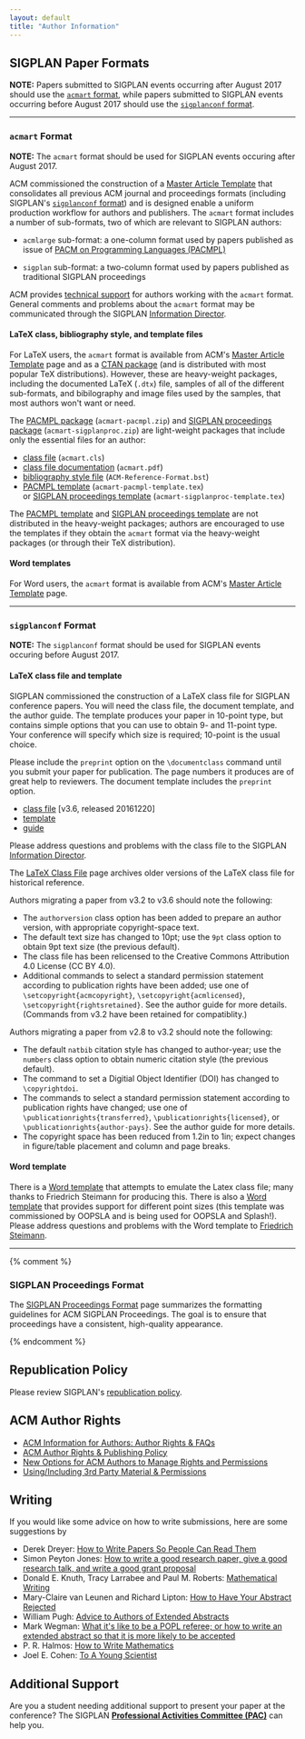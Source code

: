 ```yaml
---
layout: default
title: "Author Information"
---
```


## SIGPLAN Paper Formats

**NOTE:** Papers submitted to SIGPLAN events occurring after August
  2017 should use the [`acmart` format](#acmart-format), while papers
  submitted to SIGPLAN events occurring before August 2017 should use
  the [`sigplanconf` format](#sigplanconf-format).

- - -

### `acmart` Format

**NOTE:** The `acmart` format should be used for SIGPLAN events occuring after August 2017.

ACM commissioned the construction of a [Master Article
Template](http://www.acm.org/publications/proceedings-template) that
consolidates all previous ACM journal and proceedings formats
(including SIGPLAN's [`sigplanconf` format](#sigplanconf-format)) and
is designed enable a uniform production workflow for authors and
publishers.  The `acmart` format includes a number of sub-formats, two
of which are relevant to SIGPLAN authors:

 * `acmlarge` sub-format: a one-column format used by papers published
   as issue of [PACM on Programming Languages
   (PACMPL)](http://pacmpl.acm.org)

 * `sigplan` sub-format: a two-column format used by papers published
   as traditional SIGPLAN proceedings

ACM provides [technical
support](http://www.acm.org/publications/proceedings-template#h-technical-support)
for authors working with the `acmart` format.  General comments and
problems about the `acmart` format may be communicated through the
SIGPLAN [Information
Director](mailto:infodir_sigplan@acm.org?subject=ACM%20acmart%20format).

#### LaTeX class, bibliography style, and template files

For LaTeX users, the `acmart` format is available from ACM's [Master
Article
Template](http://www.acm.org/publications/proceedings-template) page
and as a [CTAN package](http://ctan.org/pkg/acmart) (and is
distributed with most popular TeX distributions).  However, these are
heavy-weight packages, including the documented LaTeX (`.dtx`) file,
samples of all of the different sub-formats, and bibilography and
image files used by the samples, that most authors won't want or need.

The [PACMPL
package](/sites/default/files/acmart/current/acmart-pacmpl.zip)&nbsp;(`acmart-pacmpl.zip`)
and [SIGPLAN proceedings
package](/sites/default/files/acmart/current/acmart-sigplanproc.zip)&nbsp;(`acmart-sigplanproc.zip`)
are light-weight packages that include only the essential files for an
author:

 * [class file](/sites/default/files/acmart/current/acmart.cls) (`acmart.cls`)
 * [class file documentation](/sites/default/files/acmart/current/acmart.pdf) (`acmart.pdf`)
 * [bibliography style file](/sites/default/files/acmart/current/ACM-Reference-Format.bst) (`ACM-Reference-Format.bst`)
 * [PACMPL template](/sites/default/files/acmart/current/acmart-pacmpl-template.tex) (`acmart-pacmpl-template.tex`)  
   or [SIGPLAN proceedings template](/sites/default/files/acmart/current/acmart-sigplanproc-template.tex) (`acmart-sigplanproc-template.tex`)

The [PACMPL
template](/sites/default/files/acmart/current/acmart-pacmpl-template.tex)
and [SIGPLAN proceedings
template](/sites/default/files/acmart/current/acmart-sigplanproc-template.tex)
are not distributed in the heavy-weight packages; authors are
encouraged to use the templates if they obtain the `acmart` format via
the heavy-weight packages (or through their TeX distribution).

#### Word templates

For Word users, the `acmart` format is available from ACM's [Master
Article
Template](http://www.acm.org/publications/proceedings-template) page.

- - -

### `sigplanconf` Format

**NOTE:** The `sigplanconf` format should be used for SIGPLAN events occuring before August 2017.

#### LaTeX class file and template

SIGPLAN commissioned the construction of a LaTeX class file for
SIGPLAN conference papers. You will need the class file, the
document template, and the author guide. The template produces your paper
in 10-point type, but contains simple options that you can use to
obtain 9- and 11-point type. Your conference will specify which
size is required; 10-point is the usual choice.

Please include the `preprint` option on the `\documentclass` command
until you submit your paper for publication. The page numbers it
produces are of great help to reviewers. The document template
includes the `preprint` option.

- [class file](/sites/default/files/sigplanconf.cls) \[v3.6, released 20161220]
- [template](/sites/default/files/sigplanconf-template.tex)
- [guide](/sites/default/files/sigplanconf-guide.pdf)

Please address questions and problems with the class file to the SIGPLAN [Information
Director](mailto:infodir_sigplan@acm.org?subject=SIGPLAN%20LaTeX%20class%20file).

The [LaTeX Class File](/Resources/LaTeXClassFile) page archives older
versions of the LaTeX class file for historical reference.

Authors migrating a paper from v3.2 to v3.6 should note the following:

- The `authorversion` class option has been added to prepare an author version, with appropriate copyright-space text.
- The default text size has changed to 10pt; use the `9pt` class option to obtain 9pt text size (the previous default).
- The class file has been relicensed to the Creative Commons Attribution 4.0 License (CC BY 4.0).
- Additional commands to select a standard permission statement according to publication rights have been added; use one of `\setcopyright{acmcopyright}`, `\setcopyright{acmlicensed}`, `\setcopyright{rightsretained}`.  See the author guide for more details.  (Commands from v3.2 have been retained for compatiblity.)

Authors migrating a paper from v2.8 to v3.2 should note the following:

- The default `natbib` citation style has changed to author-year; use the `numbers` class option to obtain numeric citation style (the previous default).
- The command to set a Digitial Object Identifier (DOI) has changed to `\copyrightdoi`.
- The commands to select a standard permission statement according to publication rights have changed; use one of `\publicationrights{transferred}`, `\publicationrights{licensed}`, or `\publicationrights{author-pays}`.  See the author guide for more details.
- The copyright space has been reduced from 1.2in to 1in; expect changes in figure/table placement and column and page breaks.

#### Word template

There is a [Word template](/sites/default/files/sigplanconf.dot) that attempts to
emulate the Latex class file; many thanks to Friedrich Steimann for
producing this. There is also a
[Word template](/sites/default/files/sigplanconf-varsize.dot) that provides support for
different point sizes (this template was commissioned by OOPSLA and
is being used for OOPSLA and Splash!). Please address questions and
problems with the Word template to [Friedrich Steimann](mailto:steimann@acm.org?subject=SIGPLAN%20Word%20tempalte).

- - -

{% comment %}

### SIGPLAN Proceedings Format

The [SIGPLAN Proceedings Format](/Resources/ProceedingsFormat) page
summarizes the formatting guidelines for ACM SIGPLAN Proceedings.  The
goal is to ensure that proceedings have a consistent, high-quality
appearance.

{% endcomment %}

## Republication Policy

Please review SIGPLAN's
[republication policy](/Resources/Policies/Republication).

## ACM Author Rights

* [ACM Information for Authors: Author Rights & FAQs](http://authors.acm.org/main.html)
* [ACM Author Rights & Publishing Policy](http://www.acm.org/publications/policies/copyright_policy) 
* [New Options for ACM Authors to Manage Rights and Permissions](http://www.acm.org/news/featured/author-rights-management)
* [Using/Including 3rd Party Material & Permissions](http://www.acm.org/publications/third-party-material)

## Writing

If you would like some advice on how to write submissions, here are
some suggestions by

-   Derek Dreyer:
    [How to Write Papers So People Can Read Them](https://www.youtube.com/watch?v=L_6xoMjFr70)
-   Simon Peyton Jones:
    [How to write a good research paper, give a good research talk, and write a good grant proposal](http://research.microsoft.com/~simonpj/papers/giving-a-talk/giving-a-talk.htm)
-   Donald E. Knuth, Tracy Larrabee and Paul M. Roberts:
    [Mathematical Writing](http://tex.loria.fr/typographie/mathwriting.pdf)
-   Mary-Claire van Leunen and Richard Lipton:
    [How to Have Your Abstract Rejected](/Resources/Advice/VanLeunen-Lipton)
-   William Pugh:
    [Advice to Authors of Extended Abstracts](/Resources/Advice/Pugh)
-   Mark Wegman:
    [What it's like to be a POPL referee; or how to write an extended abstract so that it is more likely to be accepted](http://doi.acm.org/10.1145/14947.14955)
-   P. R. Halmos:
    [How to Write Mathematics](http://www.stat.rice.edu/~riedi/Halmos.html)
-   Joel E. Cohen:
    [To A Young Scientist](/Resources/Advice/Cohen)

## Additional Support

Are you a student needing additional support to present your paper
at the conference? The SIGPLAN
**[Professional Activities Committee (PAC)](/PAC)** can help you.
